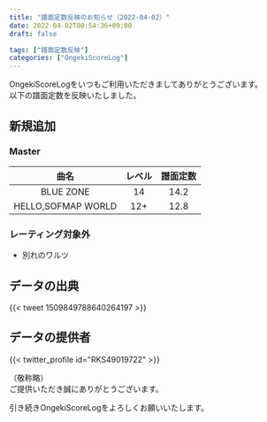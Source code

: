 ```yaml
---
title: "譜面定数反映のお知らせ（2022-04-02）"
date: 2022-04-02T00:54:36+09:00
draft: false

tags: ["譜面定数反映"]
categories: ["OngekiScoreLog"]
---
```


OngekiScoreLogをいつもご利用いただきましてありがとうございます。  
以下の譜面定数を反映いたしました。

<!--more-->

## 新規追加

### Master

| 曲名 | レベル | 譜面定数 |
|:-:|:-:|:-:|
| BLUE ZONE | 14 | 14.2 |
| HELLO,SOFMAP WORLD | 12+ | 12.8 |

<!-- ### Expert

| 曲名 | レベル | 譜面定数 |
|:-:|:-:|:-:| -->

### レーティング対象外

- 別れのワルツ

## データの出典

{{< tweet 1509849788640264197 >}}

## データの提供者

{{< twitter_profile id="RKS49019722" >}}

<!-- （順不同　敬称略）   -->
（敬称略）  
ご提供いただき誠にありがとうございます。

引き続きOngekiScoreLogをよろしくお願いいたします。
